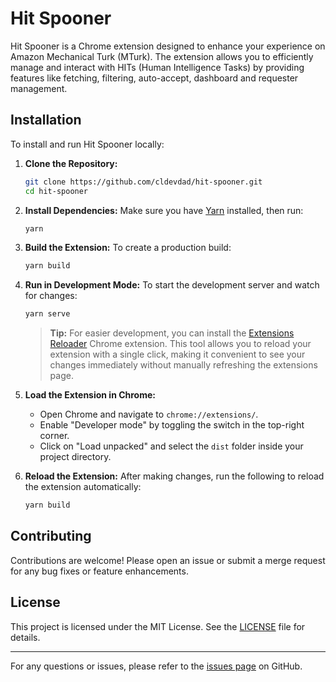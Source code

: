 # Hit Spooner

Hit Spooner is a Chrome extension designed to enhance your experience on Amazon Mechanical Turk (MTurk). The extension allows you to efficiently manage and interact with HITs (Human Intelligence Tasks) by providing features like fetching, filtering, auto-accept, dashboard and requester management.

## Installation

To install and run Hit Spooner locally:

1. **Clone the Repository:**

   ```bash
   git clone https://github.com/cldevdad/hit-spooner.git
   cd hit-spooner
   ```

2. **Install Dependencies:**
   Make sure you have [Yarn](https://yarnpkg.com/) installed, then run:

   ```bash
   yarn
   ```

3. **Build the Extension:**
   To create a production build:

   ```bash
   yarn build
   ```

4. **Run in Development Mode:**
   To start the development server and watch for changes:

   ```bash
   yarn serve
   ```

   > **Tip:** For easier development, you can install the [Extensions Reloader](https://chrome.google.com/webstore/detail/extensions-reloader/fimgfedafeadlieiabdeeaodndnlbhid) Chrome extension. This tool allows you to reload your extension with a single click, making it convenient to see your changes immediately without manually refreshing the extensions page.

5. **Load the Extension in Chrome:**

   - Open Chrome and navigate to `chrome://extensions/`.
   - Enable "Developer mode" by toggling the switch in the top-right corner.
   - Click on "Load unpacked" and select the `dist` folder inside your project directory.

6. **Reload the Extension:**
   After making changes, run the following to reload the extension automatically:
   ```bash
   yarn build
   ```

## Contributing

Contributions are welcome! Please open an issue or submit a merge request for any bug fixes or feature enhancements.

## License

This project is licensed under the MIT License. See the [LICENSE](LICENSE) file for details.

---

For any questions or issues, please refer to the [issues page](https://github.com/cldevdad/hit-spooner/issues) on GitHub.
